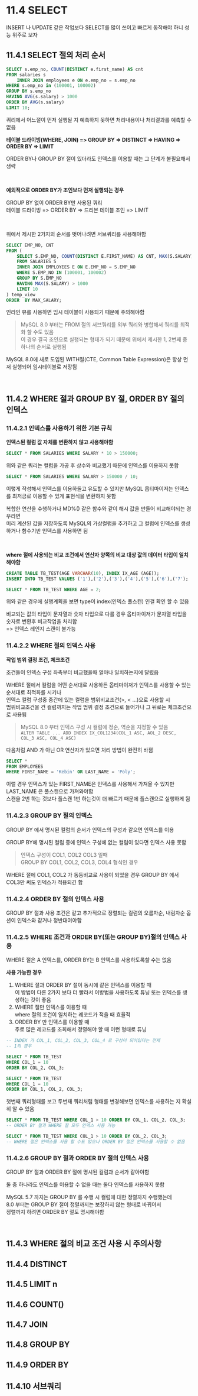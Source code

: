 # 11.4 SELECT

INSERT 나 UPDATE 같은 작업보다 SELECT를 많이 쓰이고 빠르게 동작해야 하니 성능 위주로 보자

## 11.4.1 SELECT 절의 처리 순서

```SQL
SELECT s.emp_no, COUNT(DISTINCT e.first_name) AS cnt
FROM salaries s
	INNER JOIN employees e ON e.emp_no = s.emp_no
WHERE s.emp_no in (100001, 100002)
GROUP BY s.emp_no
HAVING AVG(s.salary) > 1000
ORDER BY AVG(s.salary)
LIMIT 10;
```

쿼리에서 어느절이 먼저 실행될 지 예측하지 못하면 처리내용이나 처리결과를 예측할 수 없음

**테이블 드라이빙(WHERE, JOIN) => GROUP BY => DISTINCT => HAVING => ORDER BY => LIMIT**

ORDER BY나 GROUP BY 절이 있더라도 인덱스를 이용할 때는 그 단계가 불필요해서 생략

<br>

**예외적으로 ORDER BY가 조인보다 먼저 실행되는 경우**

GROUP BY 없이 ORDER BY만 사용된 쿼리<br>
테이블 드라이빙 => ORDER BY => 드리븐 테이블 조인 => LIMIT

<br>

위에서 제시한 2가지의 순서를 벗어나려면 서브쿼리를 사용해야함

```SQL
SELECT EMP_NO, CNT
FROM (
	SELECT S.EMP_NO, COUNT(DISTINCT E.FIRST_NAME) AS CNT, MAX(S.SALARY) AS MAX_SALARY
    FROM SALARIES S
    INNER JOIN EMPLOYEES E ON E.EMP_NO = S.EMP_NO
    WHERE S.EMP_NO IN (100001, 100002)
    GROUP BY S.EMP_NO
    HAVING MAX(S.SALARY) > 1000
    LIMIT 10
) temp_view
ORDER  BY MAX_SALARY;
```

인라인 뷰를 사용하면 임시 테이블이 사용되기 때문에 주의해야함

> MySQL 8.0 부터는 FROM 절의 서브쿼리를 외부 쿼리와 병합해서 쿼리를 최적화 할 수도 있음<br>
> 이 경우 결국 조인으로 실행되는 형태가 되기 때문에 위에서 제시한 1, 2번째 중 하나의 순서로 실행됨


MySQL 8.0에 새로 도입된 WITH절(CTE, Common Table Expression)은 항상 먼저 실행되어 임시테이블로 저장됨

<br>

## 11.4.2 WHERE 절과 GROUP BY 절, ORDER BY 절의 인덱스

### 11.4.2.1 인덱스를 사용하기 위한 기본 규칙

**인덱스된 컬럼 값 자체를 변환하지 않고 사용해야함**

```sql
SELECT * FROM SALARIES WHERE SALARY * 10 > 150000;
```

위와 같은 쿼리는 컬럼을 가공 후 상수와 비교했기 때문에 인덱스를 이용하지 못함

```SQL
SELECT * FROM SALARIES WHERE SALARY > 150000 / 10;
```

이렇게 작성해서 인덱스를 이용하돌고 유도할 수 있지만  MySQL 옵티마이저는 인덱스를 최저긍로 이용할 수 있게 표현식을 변환하지 못함

복합한 연산을 수행하거나 MD%() 같은 함수와 같이 해시 값을 만들어 비교해야되는 경우라면<br>
미리 계산된 값을 저장하도록 MySQL의 가상컬럼을 추가하고 그 컬럼에 인덱스를 생성하거나 함수기반 인덱스를 사용하면 됨

<br>

**where 절에 사용되는 비교 조건에서 연산자 양쪽의 비교 대상 값의 데이터 타입이 일치해야함**

```sql
CREATE TABLE TB_TEST(AGE VARCHAR(10), INDEX IX_AGE (AGE));
INSERT INTO TB_TEST VALUES ('1'),('2'),('3'),('4'),('5'),('6'),('7');

SELECT * FROM TB_TEST WHERE AGE = 2;
```

위와 같은 경우에 실행계획을 보면 type이 index(인덱스 풀스캔) 인걸 확인 할 수 있음

비교되는 값의 타입이 문자열과 숫자 타입으로 다를 경우 옵티마이저가 문자열 타입을 숫자로 변환후 비교작업을 처리함<br>
=> 인덱스 레인지 스캔이 불가능

### 11.4.2.2 WHERE 절의 인덱스 사용

**작업 범위 결정 조건, 체크조건**

조건들이 인덱스 구성 좌측부터 비교했을때 얼마나 일치하는지에 달렸음

WHERE 절에서 컬럼을 어떤 순서대로 사용하든 옵티마이저가 인덱스를 사용할 수 있는 순서대로 최적화를 시키나<br>
인덱스 컬럼 구성중 중간에 있는 컬럼을 범위비교조건(>, < ...)으로 사용할 시 <br>
범위비교조건을 건 컬럼까지는 작업 범위 결정 조건으로 들어가나 그 뒤로는 체크조건으로 사용됨

> MySQL 8.0 부터 인덱스 구성 시 컬럼에 정순, 역순을 지정할 수 있음<br>
> ``ALTER TABLE ... ADD INDEX IX_COL1234(COL_1 ASC, AOL_2 DESC, COL_3 ASC, COL_4 ASC)``

다음처럼 AND 가 아닌 OR 연산자가 있으면 처리 방법이 완전히 바뀜

```SQL
SELECT *
FROM EMPLOYEES
WHERE FIRST_NAME = 'Kebin' OR LAST_NAME = 'Poly';
```

이럴 경우 인덱스가 있는 FIRST_NAME은 인덱스를 사용해서 가져올 수 있지만 LAST_NAME 은 풀스캔으로 가져와야함<br>
스캔을 2번 하는 것보다 풀스캔 1번 하는것이 더 빠르기 때문에 풀스캔으로 실행하게 됨

### 11.4.2.3 GROUP BY 절의 인덱스

GROUP BY 에서 명시된 컬럼의 순서가 인덱스의 구성과 같으면 인덱스를 이용

GROUP BY에 명시된 컬럼 중에 인덱스 구성에 없는 컬럼이 있다면 인덱스 사용 못함
> 인덱스 구성이 COL1, COL2 COL3 일때<br>
> GROUP BY COL1, COL2, COL3, COL4 형식인 경우

WHERE 절에 COL1, COL2 가 동등비교로 사용이 되었을 경우
GROUP BY 에서 COL3만 써도 인덱스가 적용되긴 함

### 11.4.2.4 ORDER BY 절의 인덱스 사용

GROUP BY 절과 사용 조건은 같고 추가적으로 정렬되는 컬럼의 오름차순, 내림차순 옵션이 인덱스와 같거나 정반대여야함

### 11.4.2.5 WHERE 조건과 ORDER BY(또는 GROUP BY)절의 인덱스 사용

WHERE 절은 A 인덱스를, ORDER BY는 B 인덱스를 사용하도록할 수는 없음

**사용 가능한 경우**
1. WHERE 절과 ORDER BY 절이 동시에 같은 인덱스를 이용할 때<br>
	이 방법이 다른 2가지 보다 더 빨라서 이방법을 사용하도록 튜닝 또는 인덱스를 생성하는 것이 좋음
2. WHERE 절만 인덱스를 이용할 때<br>
  where 절의 조건이 일치하는 레코드가 적을 때 효율적
3. ORDER BY 만 인덱스를 이용할 때<br>
	주로 많은 레코드를 조회해서 정렬해야 할 때 이런 형태로 튜닝

```sql
-- INDEX 가 COL_1, COL_2, COL_3, COL_4 로 구성이 되어있다는 전제
-- 1의 경우

SELECT * FROM TB_TEST
WHERE COL_1 = 10
ORDER BY COL_2, COL_3;

SELECT * FROM TB_TEST
WHERE COL_1 = 10
ORDER BY COL_1, COL_2, COL_3;
```

첫번째 쿼리형태를 보고 두번재 쿼리처럼 형태를 변경해보면  인덱스를 사용하는 지 확실히 알 수 있음

```SQL
SELECT * FROM TB_TEST WHERE COL_1 > 10 ORDER BY COL_1, COL_2, COL_3;
-- ORDER BY 절과 WHERE 절 모두 인덱스 사용 가능

SELECT * FROM TB_TEST WHERE COL_1 > 10 ORDER BY COL_2, COL_3;
-- WHERE 절은 인덱스를 사용 할 수도 있으나 ORDER BY 절은 인덱스를 사용할 수 없음
```

### 11.4.2.6 GROUP BY 절과 ORDER BY 절의 인덱스 사용

GROUP BY 절과 ORDER BY 절에 명시된 컬럼과 순서가 같아야함

둘 중 하나라도 인덱스를 이용할 수 없을 때는 둘다 인덱스를 사용하지 못함

MySQL 5.7 까지는 GROUP BY 를 수행 시 컬럼에 대한 정렬까지 수행했는데<br>
8.0 부터는  GROUP BY 절이 정렬까지는 보장하지 않는 형태로 바뀌어서 <br>
정렬까지 하려면 ORDER BY 절도 명시해야함

<br>

## 11.4.3 WHERE 절의 비교 조건 사용 시 주의사항

## 11.4.4 DISTINCT

## 11.4.5 LIMIT n

## 11.4.6 COUNT()

## 11.4.7 JOIN

## 11.4.8 GROUP BY

## 11.4.9 ORDER BY

## 11.4.10 서브쿼리
